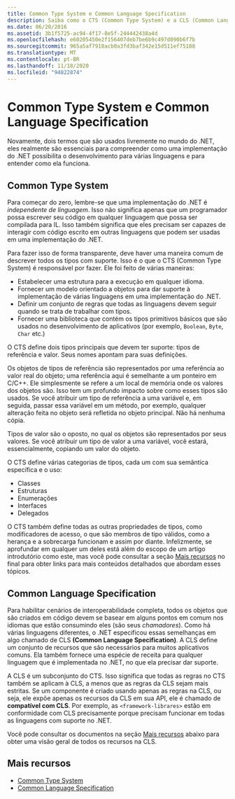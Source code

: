 ```yaml
---
title: Common Type System e Common Language Specification
description: Saiba como o CTS (Common Type System) e a CLS (Common Language Specification) possibilitam ao .NET dar suporte a várias linguagens.
ms.date: 06/20/2016
ms.assetid: 3b1f5725-ac94-4f17-8e5f-244442438a4d
ms.openlocfilehash: e60205450e2f156407deb7be6b9c497d090b6f7b
ms.sourcegitcommit: 965a5af7918acb0a3fd3baf342e15d511ef75188
ms.translationtype: MT
ms.contentlocale: pt-BR
ms.lasthandoff: 11/18/2020
ms.locfileid: "94822874"
---
```

# <a name="common-type-system--common-language-specification"></a>Common Type System e Common Language Specification

Novamente, dois termos que são usados livremente no mundo do .NET, eles realmente são essenciais para compreender como uma implementação do .NET possibilita o desenvolvimento para várias linguagens e para entender como ela funciona.

## <a name="common-type-system"></a>Common Type System

Para começar do zero, lembre-se que uma implementação do .NET é _independente de linguagem_. Isso não significa apenas que um programador possa escrever seu código em qualquer linguagem que possa ser compilada para IL. Isso também significa que eles precisam ser capazes de interagir com código escrito em outras linguagens que podem ser usadas em uma implementação do .NET.

Para fazer isso de forma transparente, deve haver uma maneira comum de descrever todos os tipos com suporte. Isso é o que o CTS (Common Type System) é responsável por fazer. Ele foi feito de várias maneiras:

* Estabelecer uma estrutura para a execução em qualquer idioma.
* Fornecer um modelo orientado a objetos para dar suporte à implementação de várias linguagens em uma implementação do .NET.
* Definir um conjunto de regras que todas as linguagens devem seguir quando se trata de trabalhar com tipos.
* Fornecer uma biblioteca que contém os tipos primitivos básicos que são usados no desenvolvimento de aplicativos (por exemplo, `Boolean`, `Byte`, `Char` etc.)

O CTS define dois tipos principais que devem ter suporte: tipos de referência e valor. Seus nomes apontam para suas definições.

Os objetos de tipos de referência são representados por uma referência ao valor real do objeto; uma referência aqui é semelhante a um ponteiro em C/C++. Ele simplesmente se refere a um local de memória onde os valores dos objetos são. Isso tem um profundo impacto sobre como esses tipos são usados. Se você atribuir um tipo de referência a uma variável e, em seguida, passar essa variável em um método, por exemplo, qualquer alteração feita no objeto será refletida no objeto principal. Não há nenhuma cópia.

Tipos de valor são o oposto, no qual os objetos são representados por seus valores. Se você atribuir um tipo de valor a uma variável, você estará, essencialmente, copiando um valor do objeto.

O CTS define várias categorias de tipos, cada um com sua semântica específica e o uso:

* Classes
* Estruturas
* Enumerações
* Interfaces
* Delegados

O CTS também define todas as outras propriedades de tipos, como modificadores de acesso, o que são membros de tipo válidos, como a herança e a sobrecarga funcionam e assim por diante. Infelizmente, se aprofundar em qualquer um deles está além do escopo de um artigo introdutório como este, mas você pode consultar a seção [Mais recursos](#more-resources) no final para obter links para mais conteúdos detalhados que abordam esses tópicos.

## <a name="common-language-specification"></a>Common Language Specification

Para habilitar cenários de interoperabilidade completa, todos os objetos que são criados em código devem se basear em alguns pontos em comum nos idiomas que estão consumindo eles (são seus _chamadores_). Como há várias linguagens diferentes, o .NET especificou essas semelhanças em algo chamado de CLS **(Common Language Specification)**. A CLS define um conjunto de recursos que são necessários para muitos aplicativos comuns. Ela também fornece uma espécie de receita para qualquer linguagem que é implementada no .NET, no que ela precisar dar suporte.

A CLS é um subconjunto do CTS. Isso significa que todas as regras no CTS também se aplicam à CLS, a menos que as regras da CLS sejam mais estritas. Se um componente é criado usando apenas as regras na CLS, ou seja, ele expõe apenas os recursos da CLS em sua API, ele é chamado de **compatível com CLS**. Por exemplo, as `<framework-librares>` estão em conformidade com CLS precisamente porque precisam funcionar em todas as linguagens com suporte no .NET.

Você pode consultar os documentos na seção [Mais recursos](#more-resources) abaixo para obter uma visão geral de todos os recursos na CLS.

## <a name="more-resources"></a>Mais recursos

* [Common Type System](./base-types/common-type-system.md)
* [Common Language Specification](language-independence-and-language-independent-components.md)
